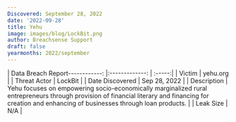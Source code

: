 ```yaml
---
Discovered: September 28, 2022
date: '2022-09-28'
title: Yehu
image: images/blog/LockBit.png
author: Breachsense Support
draft: false
yearmonths: 2022/september
---
```


| Data Breach Report------------:     |:-------------:    | :-----:|
| Victim      | yehu.org      | 
| Threat Actor      | LockBit      | 
| Date Discovered      | Sep 28, 2022      | 
| Description      | Yehu focuses on empowering socio-economically marginalized rural entrepreneurs through provision of financial literary and financing for creation and enhancing of businesses through loan products.      | 
| Leak Size      | N/A      | 

